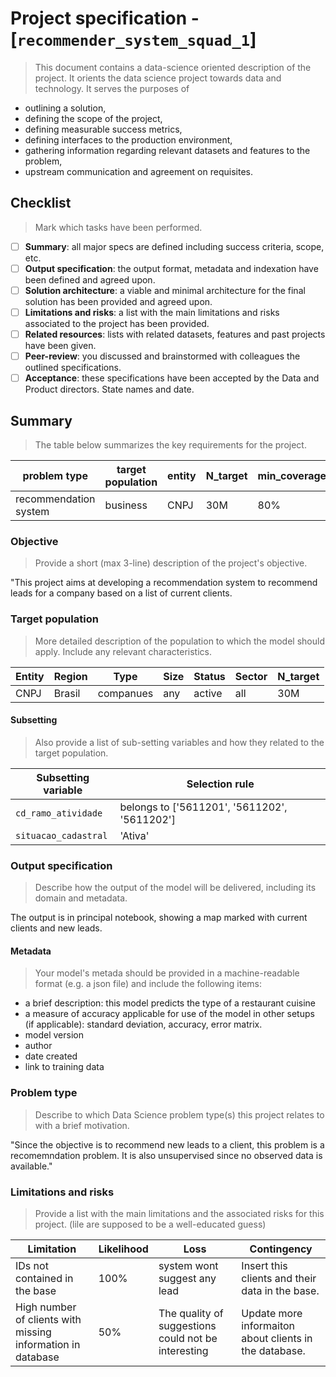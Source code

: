 # Project specification - [`recommender_system_squad_1`]
> This document contains a data-science oriented description of the project. It orients the data science project towards data and technology. It serves the purposes of

* outlining a solution,
* defining the scope of the project,
* defining measurable success metrics,
* defining interfaces to the production environment,
* gathering information regarding relevant datasets and features to the problem,
* upstream communication and agreement on requisites.


## Checklist
> Mark which tasks have been performed.

- [ ] **Summary**: all major specs are defined including success criteria, scope, etc.
- [ ] **Output specification**: the output format, metadata and indexation have been defined and agreed upon.
- [ ] **Solution architecture**: a viable and minimal architecture for the final solution has been provided and agreed upon.
- [ ] **Limitations and risks**: a list with the main limitations and risks associated to the project has been provided.
- [ ] **Related resources**: lists with related datasets, features and past projects have been given.
- [ ] **Peer-review**: you discussed and brainstormed with colleagues the outlined specifications.
- [ ] **Acceptance**: these specifications have been accepted by the Data and Product directors. State names and date.

## Summary
> The table below summarizes the key requirements for the project.

| problem type              | target population | entity | N_target | min_coverage | N_labeled | sucess_metrics | updt_freq |
|---------------------------|-------------------|--------|----------|--------------|-----------|----------------|-----------|
| recommendation system | business       | CNPJ   | 30M      | 80%          | NA        | NA             |  sporadic  |


### Objective
> Provide a short (max 3-line) description  of the project's objective.

"This project aims at developing a recommendation system to recommend leads for a company based on a list of current clients.

### Target population
> More detailed description of the population to which the model should apply. Include any relevant characteristics.

| Entity | Region | Type        | Size | Status | Sector   | N_target |
|--------|--------|-------------|------|--------|----------|----------|
| CNPJ   | Brasil | companues | any  | active | all | 30M      |


#### Subsetting
> Also provide a list of sub-setting variables and how they related to the target population.

| Subsetting variable  | Selection rule                               |
|----------------------|----------------------------------------------|
| `cd_ramo_atividade`  | belongs to ['5611201', '5611202', '5611202'] |
| `situacao_cadastral` | 'Ativa'                                      |

### Output specification
> Describe how the output of the model will be delivered, including its domain and metadata.

The output is in principal notebook, showing a map marked with current clients and new leads.

#### Metadata
> Your model's metada should be provided in a machine-readable format (e.g. a json file) and include the following items:

* a brief description: this model predicts the type of a restaurant cuisine
* a measure of accuracy applicable for use of the model in other setups (if applicable): standard deviation, accuracy, error matrix.
* model version
* author
* date created
* link to training data

### Problem type
> Describe to which Data Science problem type(s) this project relates to with a brief motivation.

"Since the objective is to recommend new leads to a client, this problem is a recomemndation problem. It is also unsupervised since no observed data is available."


### Limitations and risks
> Provide a list with the main limitations and the associated risks for this project. (lile are supposed to be a well-educated guess)

| Limitation                              | Likelihood | Loss                               | Contingency                        |
|-----------------------------------------|------------|------------------------------------|------------------------------------|
| IDs not contained in the base           | 100%       | system wont suggest any lead  | Insert this clients and their data in the base. |
| High number of clients with missing information in database | 50%        | The quality of suggestions could not be interesting | Update more informaiton about clients in the database.            |

